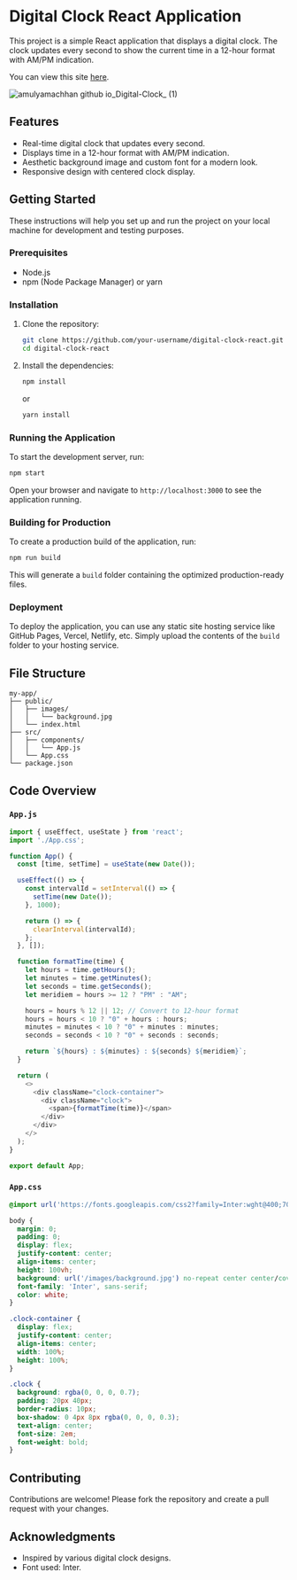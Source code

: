 # Digital Clock React Application

This project is a simple React application that displays a digital clock. The clock updates every second to show the current time in a 12-hour format with AM/PM indication.

You can view this site [here](https://amulyamachhan.github.io/Digital-Clock/).

![amulyamachhan github io_Digital-Clock_ (1)](https://github.com/AmulyaMachhan/Digital-Clock/assets/111338400/ef6268a8-c469-4c79-bd60-ef995edd7dbb)

## Features

- Real-time digital clock that updates every second.
- Displays time in a 12-hour format with AM/PM indication.
- Aesthetic background image and custom font for a modern look.
- Responsive design with centered clock display.

## Getting Started

These instructions will help you set up and run the project on your local machine for development and testing purposes.

### Prerequisites

- Node.js
- npm (Node Package Manager) or yarn

### Installation

1. Clone the repository:

    ```bash
    git clone https://github.com/your-username/digital-clock-react.git
    cd digital-clock-react
    ```

2. Install the dependencies:

    ```bash
    npm install
    ```

    or

    ```bash
    yarn install
    ```

### Running the Application

To start the development server, run:

```bash
npm start
```

Open your browser and navigate to `http://localhost:3000` to see the application running.

### Building for Production

To create a production build of the application, run:

```bash
npm run build
```

This will generate a `build` folder containing the optimized production-ready files.

### Deployment

To deploy the application, you can use any static site hosting service like GitHub Pages, Vercel, Netlify, etc. Simply upload the contents of the `build` folder to your hosting service.

## File Structure

```plaintext
my-app/
├── public/
│   ├── images/
│   │   └── background.jpg
│   └── index.html
├── src/
│   ├── components/
│   │   └── App.js
│   └── App.css
└── package.json
```

## Code Overview

### `App.js`

```javascript
import { useEffect, useState } from 'react';
import './App.css';

function App() {
  const [time, setTime] = useState(new Date());

  useEffect(() => {
    const intervalId = setInterval(() => {
      setTime(new Date());
    }, 1000);

    return () => {
      clearInterval(intervalId);
    };
  }, []);

  function formatTime(time) {
    let hours = time.getHours();
    let minutes = time.getMinutes();
    let seconds = time.getSeconds();
    let meridiem = hours >= 12 ? "PM" : "AM";

    hours = hours % 12 || 12; // Convert to 12-hour format
    hours = hours < 10 ? "0" + hours : hours;
    minutes = minutes < 10 ? "0" + minutes : minutes;
    seconds = seconds < 10 ? "0" + seconds : seconds;

    return `${hours} : ${minutes} : ${seconds} ${meridiem}`;
  }

  return (
    <>
      <div className="clock-container">
        <div className="clock">
          <span>{formatTime(time)}</span>
        </div>
      </div>
    </>
  );
}

export default App;
```

### `App.css`

```css
@import url('https://fonts.googleapis.com/css2?family=Inter:wght@400;700&display=swap');

body {
  margin: 0;
  padding: 0;
  display: flex;
  justify-content: center;
  align-items: center;
  height: 100vh;
  background: url('/images/background.jpg') no-repeat center center/cover;
  font-family: 'Inter', sans-serif;
  color: white;
}

.clock-container {
  display: flex;
  justify-content: center;
  align-items: center;
  width: 100%;
  height: 100%;
}

.clock {
  background: rgba(0, 0, 0, 0.7);
  padding: 20px 40px;
  border-radius: 10px;
  box-shadow: 0 4px 8px rgba(0, 0, 0, 0.3);
  text-align: center;
  font-size: 2em;
  font-weight: bold;
}
```

## Contributing

Contributions are welcome! Please fork the repository and create a pull request with your changes.

## Acknowledgments

- Inspired by various digital clock designs.
- Font used: Inter.
